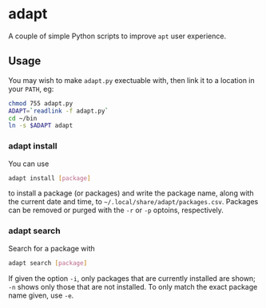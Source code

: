 # adapt

A couple of simple Python scripts to improve `apt` user experience.

## Usage

You may wish to make `adapt.py` exectuable with, then link it to a location in 
your `PATH`, eg:
```bash
chmod 755 adapt.py
ADAPT=`readlink -f adapt.py`
cd ~/bin
ln -s $ADAPT adapt
```

### adapt install

You can use
```bash
adapt install [package]
```
to install a package (or packages) and write the package name, along with the 
current date and time, to `~/.local/share/adapt/packages.csv`. 
Packages can be removed or purged with the `-r` or `-p` optoins, respectively.

### adapt search

Search for a package with
```bash
adapt search [package]
```
If given the option `-i`, only packages that are currently installed are shown;
`-n` shows only those that are not installed. To only match the exact package 
name given, use `-e`.